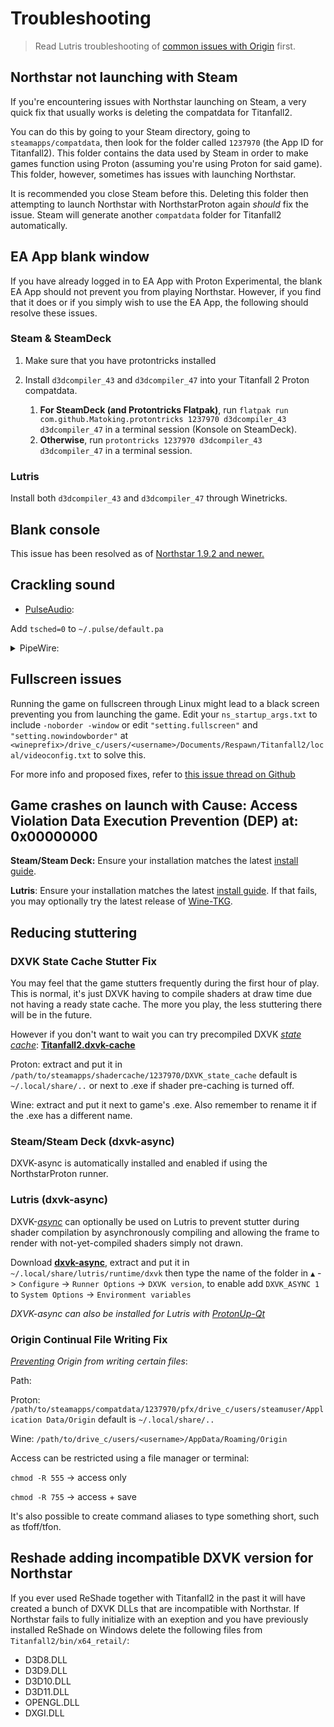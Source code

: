 # Troubleshooting

> Read Lutris troubleshooting of [common issues with Origin](https://github.com/lutris/docs/blob/master/Origin.md) first.

## Northstar not launching with Steam

If you're encountering issues with Northstar launching on Steam, a very quick fix that usually works is deleting the compatdata for Titanfall2.

You can do this by going to your Steam directory, going to `steamapps/compatdata`, then look for the folder called `1237970` (the App ID for Titanfall2). This folder contains the data used by Steam in order to make games function using Proton (assuming you're using Proton for said game).
This folder, however, sometimes has issues with launching Northstar.

It is recommended you close Steam before this. Deleting this folder then attempting to launch Northstar with NorthstarProton again _should_ fix the issue. Steam will generate another `compatdata` folder for Titanfall2 automatically.

## EA App blank window

If you have already logged in to EA App with Proton Experimental, the blank EA App should not prevent you from playing Northstar. However, if you find that it does or if you simply wish to use the EA App, the following should resolve these issues.

### Steam & SteamDeck

1. Make sure that you have protontricks installed

2. Install `d3dcompiler_43` and `d3dcompiler_47` into your Titanfall 2 Proton compatdata.
    1. **For SteamDeck (and Protontricks Flatpak)**, run `flatpak run com.github.Matoking.protontricks 1237970 d3dcompiler_43 d3dcompiler_47` in a terminal session (Konsole on SteamDeck).
    2. **Otherwise**, run `protontricks 1237970 d3dcompiler_43 d3dcompiler_47` in a terminal session.

### Lutris

Install both `d3dcompiler_43` and `d3dcompiler_47` through Winetricks.

## Blank console

This issue has been resolved as of [Northstar 1.9.2 and newer.](https://github.com/R2Northstar/Northstar/releases/latest)

## Crackling sound

* [PulseAudio](https://wiki.archlinux.org/title/PulseAudio/Troubleshooting#Glitches.2C\_skips\_or\_crackling):

Add `tsched=0` to `~/.pulse/default.pa`

<details><summary>PipeWire:</summary>

[Source](https://forum.manjaro.org/t/howto-troubleshoot-crackling-in-pipewire/82442)

This guide is for pipewire-media-session, not wirepluber which has a different location and is formatted in LUA.

Before, copy all the necessary configuration files:

```
mkdir -p ~/.config/pipewire/media-session.d/ && cp /usr/share/pipewire/media-session.d/alsa-monitor.conf ~/.config/pipewire/media-session.d && cp /usr/share/pipewire/pipewire.conf ~/.config/pipewire/
```
Restart PipeWire after each step.

1. Enable sample rate switching.

Change `#default.clock.allowed-rates = [ 48000 ]` to `default.clock.allowed-rates = [ 44100 48000 ]` in `~/.config/pipewire/pipewire.conf`.

2. Disable suspend.

Change `#session.suspend-timeout-seconds = 5` to `session.suspend-timeout-seconds = 0` in `~/.config/pipewire/media-session.d/alsa-monitor.conf`.

If the above doesn't help, you can also try:

3. Setting alsa headroom (`alsa-monitor.conf`).

Change `#api.alsa.headroom      = 0` to `#api.alsa.headroom      = 1024`.

If it doesn't solve the issue try 2048 however if it does try lower values: 512, 256, 128, 64, 32. Use a lowest value that works.

4. Changing the alsa period size (`alsa-monitor.conf`).

`#api.alsa.period-size   = 1024`

`#api.alsa.headroom      = 0`

to

`api.alsa.period-size   = 256`

`api.alsa.headroom      = 1024`

If it doesn't solve the issue try different values: 2048, 512, 256, 128, 64, 32. Use a lowest values that works.
</details>

## Fullscreen issues

Running the game on fullscreen through Linux might lead to a black screen preventing you from launching the game. Edit your `ns_startup_args.txt` to include `-noborder -window` or edit `"setting.fullscreen"` and `"setting.nowindowborder"` at `<wineprefix>/drive_c/users/<username>/Documents/Respawn/Titanfall2/local/videoconfig.txt` to solve this.

For more info and proposed fixes, refer to [this issue thread on Github](https://github.com/R2Northstar/Northstar/issues/1)

## Game crashes on launch with Cause: Access Violation Data Execution Prevention (DEP) at: 0x00000000

**Steam/Steam Deck:** Ensure your installation matches the latest [install guide](installing-on-steamdeck-and-linux.md#steam-and-steam-deck-northstarproton).

**Lutris**: Ensure your installation matches the latest [install guide](installing-on-steamdeck-and-linux.md#lutris-wine). If that fails, you may optionally try the latest release of [Wine-TKG](https://github.com/Frogging-Family/wine-tkg-git/releases/latest).

## Reducing stuttering

### DXVK State Cache Stutter Fix

You may feel that the game stutters frequently during the first hour of play. This is normal, it's just DXVK having to compile shaders at draw time due not having a ready state cache. The more you play, the less stuttering there will be in the future.

However if you don't want to wait you can try precompiled DXVK [_state cache_](https://github.com/doitsujin/dxvk#state-cache): [**Titanfall2.dxvk-cache**](https://github.com/begin-theadventure/dxvk-caches/blob/v10/dxvk-caches/Titanfall/Titanfall%202/Titanfall2.dxvk-cache.md)

Proton: extract and put it in `/path/to/steamapps/shadercache/1237970/DXVK_state_cache` default is `~/.local/share/..` or next to .exe if shader pre-caching is turned off.

Wine: extract and put it next to game's .exe. Also remember to rename it if the .exe has a different name.

### Steam/Steam Deck (dxvk-async)

DXVK-async is automatically installed and enabled if using the NorthstarProton runner.

### Lutris (dxvk-async)

DXVK-[_async_](https://github.com/Sporif/dxvk-async#improvements) can optionally be used on Lutris to prevent stutter during shader compilation by asynchronously compiling and allowing the frame to render with not-yet-compiled shaders simply not drawn.

Download [**dxvk-async**](https://github.com/Sporif/dxvk-async/releases), extract and put it in `~/.local/share/lutris/runtime/dxvk` then type the name of the folder in `▲` -> `Configure` -> `Runner Options` -> `DXVK version`, to enable add `DXVK_ASYNC 1` to `System Options` -> `Environment variables`

_DXVK-async can also be installed for Lutris with_ [_ProtonUp-Qt_](https://davidotek.github.io/protonup-qt/)

### Origin Continual File Writing Fix

[_Preventing_](https://github.com/ValveSoftware/Proton/issues/4001#issuecomment-647014231) _Origin from writing certain files_:

Path:

Proton: `/path/to/steamapps/compatdata/1237970/pfx/drive_c/users/steamuser/Application Data/Origin` default is `~/.local/share/..`

Wine: `/path/to/drive_c/users/<username>/AppData/Roaming/Origin`

Access can be restricted using a file manager or terminal:

`chmod -R 555` -> access only

`chmod -R 755` -> access + save

It's also possible to create command aliases to type something short, such as tfoff/tfon.

## Reshade adding incompatible DXVK version for Northstar

If you ever used ReShade together with Titanfall2 in the past it will have created a bunch of DXVK DLLs that are incompatible with Northstar. If Northstar fails to fully initialize with an exeption and you have previously installed ReShade on Windows delete the following files from `Titanfall2/bin/x64_retail/`:

* D3D8.DLL
* D3D9.DLL
* D3D10.DLL
* D3D11.DLL
* OPENGL.DLL
* DXGI.DLL
